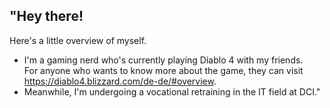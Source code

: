 ## "Hey there! 
 Here's a little overview of myself. 
- I'm a gaming nerd who's currently playing Diablo 4 with my friends.<br> For anyone who wants to know more about the game, they can visit https://diablo4.blizzard.com/de-de/#overview. 
 - Meanwhile, I'm undergoing a vocational retraining in the IT field at DCI."